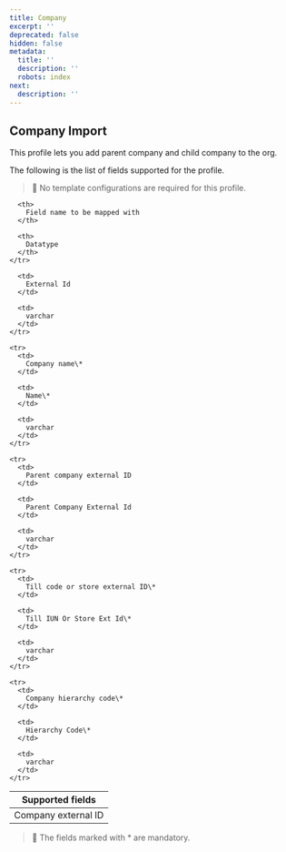 ```yaml
---
title: Company
excerpt: ''
deprecated: false
hidden: false
metadata:
  title: ''
  description: ''
  robots: index
next:
  description: ''
---
```

## Company Import

This profile lets you add parent company and child company to the org. 

The following is the list of fields supported for the profile.

> 📘 No template configurations are required for this profile.

<Table align={["left","left","left"]}>
  <thead>
    <tr>
      <th>
        Supported fields
      </th>

      <th>
        Field name to be mapped with
      </th>

      <th>
        Datatype
      </th>
    </tr>
  </thead>

  <tbody>
    <tr>
      <td>
        Company external ID
      </td>

      <td>
        External Id
      </td>

      <td>
        varchar
      </td>
    </tr>

    <tr>
      <td>
        Company name\*
      </td>

      <td>
        Name\*
      </td>

      <td>
        varchar
      </td>
    </tr>

    <tr>
      <td>
        Parent company external ID
      </td>

      <td>
        Parent Company External Id
      </td>

      <td>
        varchar
      </td>
    </tr>

    <tr>
      <td>
        Till code or store external ID\*
      </td>

      <td>
        Till IUN Or Store Ext Id\*
      </td>

      <td>
        varchar
      </td>
    </tr>

    <tr>
      <td>
        Company hierarchy code\*
      </td>

      <td>
        Hierarchy Code\*
      </td>

      <td>
        varchar
      </td>
    </tr>
  </tbody>
</Table>

> 📘 The fields marked with \* are mandatory.

